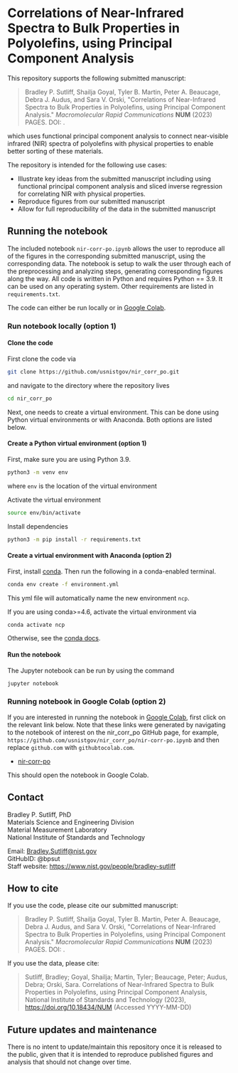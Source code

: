 # Correlations of Near-Infrared Spectra to Bulk Properties in Polyolefins, using Principal Component Analysis

This repository supports the following submitted manuscript:

> Bradley P. Sutliff, Shailja Goyal, Tyler B. Martin, Peter A. Beaucage,
> Debra J. Audus, and Sara V. Orski,
> "Correlations of Near-Infrared Spectra to Bulk Properties in Polyolefins,
> using Principal Component Analysis."
> *Macromolecular Rapid Communications* **NUM** (2023) PAGES.
> DOI: .

which uses functional principal component analysis to connect
near-visible infrared (NIR) spectra of polyolefins with physical
properties to enable better sorting of these materials.

The repository is intended for the following use cases:

- Illustrate key ideas from the submitted manuscript including using functional
  principal component analysis and sliced inverse regression for correlating
  NIR with physical properties.
- Reproduce figures from our submitted manuscript
- Allow for full reproducibility of the data in the submitted manuscript

## Running the notebook

The included notebook `nir-corr-po.ipynb` allows the user to reproduce all of
the figures in the corresponding submitted manuscript, using the corresponding
data. The notebook is setup to walk the user through each of the preprocessing
and analyzing steps, generating corresponding figures along the way. All code
is written in Python and requires Python == 3.9. It can be used on any
operating system. Other requirements are listed in `requirements.txt`.

The code can either be run locally or in [Google Colab].

### Run notebook locally (option 1)

#### Clone the code

First clone the code via

```bash
git clone https://github.com/usnistgov/nir_corr_po.git
```

and navigate to the directory where the repository lives

```bash
cd nir_corr_po
```

Next, one needs to create a virtual environment. This can be done using Python
virtual environments or with Anaconda. Both options are listed below.

#### Create a Python virtual environment (option 1)

First, make sure you are using Python 3.9.

```bash
python3 -m venv env
```

where `env` is the location of the virtual environment

Activate the virtual environment

```bash
source env/bin/activate
```

Install dependencies

```bash
python3 -m pip install -r requirements.txt
```

#### Create a virtual environment with Anaconda (option 2)

First, install [conda]. Then run the following in a conda-enabled terminal.

```bash
conda env create -f environment.yml
```

This yml file will automatically name the new environment `ncp`.

If you are using conda>=4.6, activate the virtual environment via

```bash
conda activate ncp
```

Otherwise, see the [conda docs].

#### Run the notebook

The Jupyter notebook can be run by using the command

```bash
jupyter notebook
```

### Running notebook in Google Colab (option 2)

If you are interested in running the notebook in [Google Colab], first click on
the relevant link below. Note that these links were generated by navigating to
the notebook of interest on the nir_corr_po GitHub page, for example,
`https://github.com/usnistgov/nir_corr_po/nir-corr-po.ipynb` and then replace
`github.com` with `githubtocolab.com`.

- [nir-corr-po][nir-corr-po-colab]

This should open the notebook in Google Colab.

## Contact

Bradley P. Sutliff, PhD  
Materials Science and Engineering Division  
Material Measurement Laboratory  
National Institute of Standards and Technology  

Email: Bradley.Sutliff@nist.gov  
GitHubID: @bpsut  
Staff website: <https://www.nist.gov/people/bradley-sutliff>  

## How to cite

If you use the code, please cite our submitted manuscript:

> Bradley P. Sutliff, Shailja Goyal, Tyler B. Martin, Peter A. Beaucage,
> Debra J. Audus, and Sara V. Orski, "Correlations of Near-Infrared Spectra
> to Bulk Properties in Polyolefins, using Principal Component Analysis."
> *Macromolecular Rapid Communications* **NUM** (2023) PAGES. DOI: .

If you use the data, please cite:

> Sutliff, Bradley; Goyal, Shailja; Martin, Tyler; Beaucage, Peter;
> Audus, Debra; Orski, Sara. Correlations of Near-Infrared Spectra to
> Bulk Properties in Polyolefins, using Principal Component Analysis,
> National Institute of Standards and Technology (2023),
> <https://doi.org/10.18434/NUM> (Accessed YYYY-MM-DD)

## Future updates and maintenance

There is no intent to update/maintain this repository once it is released to
the public, given that it is intended to reproduce published figures and
analysis that should not change over time.

<!-- links -->
[Google Colab]: https://colab.research.google.com/
[conda]: https://www.anaconda.com
[conda docs]: https://docs.conda.io/projects/conda/en/latest/user-guide/tasks/manage-environments.html
[nir-corr-po-colab]: https://githubtocolab.com/usnistgov/nir_corr_po/blob/main/nir-corr-po.ipynb
